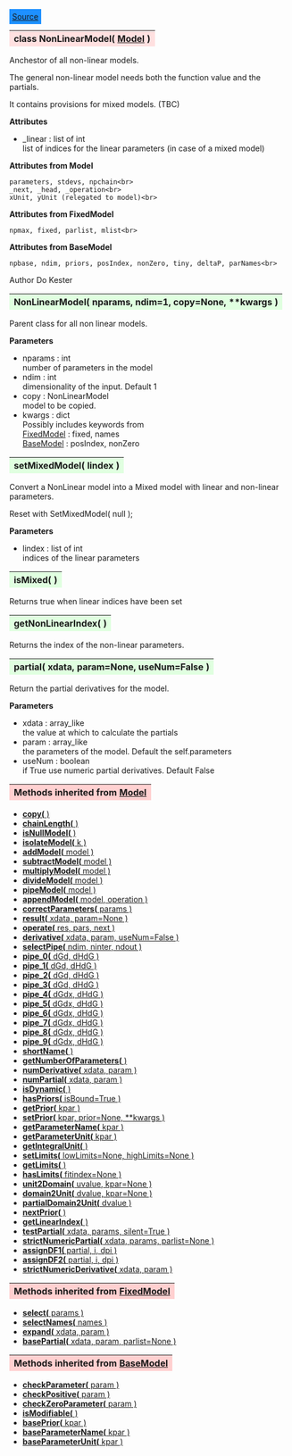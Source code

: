 ---
---

<div class="button">
  <span style="background-color: DodgerBlue; color: White;  border:5px solid DodgerBlue">
<a href=https://github.com/dokester/BayesicFitting/blob/master/BayesicFitting/source/NonLinearModel.py target=_blank>Source</a></span></div>

<a name="NonLinearModel"></a>
<table><thead style="background-color:#FFE0E0; width:100%"><tr><th style="text-align:left">
<strong>class NonLinearModel(</strong> <a href="./Model.html">Model</a> )
</th></tr></thead></table>
<p>

Anchestor of all non-linear models.

The general non-linear model needs both the function value and the partials.

It contains provisions for mixed models. (TBC)

<b>Attributes</b>

* _linear  :  list of int<br>
     list of indices for the linear parameters (in case of a mixed model)<br>

<b>Attributes from Model</b>

    parameters, stdevs, npchain<br>
    _next, _head, _operation<br>
    xUnit, yUnit (relegated to model)<br>

<b>Attributes from FixedModel</b>

    npmax, fixed, parlist, mlist<br>

<b>Attributes from BaseModel</b>

    npbase, ndim, priors, posIndex, nonZero, tiny, deltaP, parNames<br>

Author       Do Kester


<a name="NonLinearModel"></a>
<table><thead style="background-color:#E0FFE0; width:100%"><tr><th style="text-align:left">
<strong>NonLinearModel(</strong> nparams, ndim=1, copy=None, **kwargs )
</th></tr></thead></table>
<p>

Parent class for all non linear models.

<b>Parameters</b>

* nparams  :  int<br>
    number of parameters in the model<br>
* ndim  :  int<br>
    dimensionality of the input. Default 1<br>
* copy  :  NonLinearModel<br>
    model to be copied.<br>
* kwargs  :  dict<br>
    Possibly includes keywords from<br>
        [FixedModel](./FixedModel.md) :   fixed, names<br>
        [BaseModel](./BaseModel.md) :    posIndex, nonZero<br>


<a name="setMixedModel"></a>
<table><thead style="background-color:#E0FFE0; width:100%"><tr><th style="text-align:left">
<strong>setMixedModel(</strong> lindex )
</th></tr></thead></table>
<p>

Convert a NonLinear model into a Mixed model with linear and
non-linear parameters.

Reset with SetMixedModel( null );

<b>Parameters</b>

* lindex  :  list of int<br>
    indices of the linear parameters<br>


<a name="isMixed"></a>
<table><thead style="background-color:#E0FFE0; width:100%"><tr><th style="text-align:left">
<strong>isMixed(</strong> )
</th></tr></thead></table>
<p>
Returns true when linear indices have been set 

<a name="getNonLinearIndex"></a>
<table><thead style="background-color:#E0FFE0; width:100%"><tr><th style="text-align:left">
<strong>getNonLinearIndex(</strong> )
</th></tr></thead></table>
<p>
Returns the index of the non-linear parameters. 

<a name="partial"></a>
<table><thead style="background-color:#E0FFE0; width:100%"><tr><th style="text-align:left">
<strong>partial(</strong> xdata, param=None, useNum=False )
</th></tr></thead></table>
<p>

Return the partial derivatives for the model.

<b>Parameters</b>

* xdata  :  array_like<br>
    the value at which to calculate the partials<br>
* param  :  array_like<br>
    the parameters of the model. Default the self.parameters<br>
* useNum  :  boolean<br>
    if True use numeric partial derivatives. Default False<br>


<table><thead style="background-color:#FFD0D0; width:100%"><tr><th style="text-align:left">
<strong>Methods inherited from</strong> <a href="./Model.html">Model</a></th></tr></thead></table>


* [<strong>copy(</strong> )](./Model.md#copy)
* [<strong>chainLength(</strong> )](./Model.md#chainLength)
* [<strong>isNullModel(</strong> ) ](./Model.md#isNullModel)
* [<strong>isolateModel(</strong> k )](./Model.md#isolateModel)
* [<strong>addModel(</strong> model )](./Model.md#addModel)
* [<strong>subtractModel(</strong> model )](./Model.md#subtractModel)
* [<strong>multiplyModel(</strong> model )](./Model.md#multiplyModel)
* [<strong>divideModel(</strong> model )](./Model.md#divideModel)
* [<strong>pipeModel(</strong> model )](./Model.md#pipeModel)
* [<strong>appendModel(</strong> model, operation )](./Model.md#appendModel)
* [<strong>correctParameters(</strong> params )](./Model.md#correctParameters)
* [<strong>result(</strong> xdata, param=None )](./Model.md#result)
* [<strong>operate(</strong> res, pars, next )](./Model.md#operate)
* [<strong>derivative(</strong> xdata, param, useNum=False )](./Model.md#derivative)
* [<strong>selectPipe(</strong> ndim, ninter, ndout ) ](./Model.md#selectPipe)
* [<strong>pipe_0(</strong> dGd, dHdG ) ](./Model.md#pipe_0)
* [<strong>pipe_1(</strong> dGd, dHdG ) ](./Model.md#pipe_1)
* [<strong>pipe_2(</strong> dGd, dHdG ) ](./Model.md#pipe_2)
* [<strong>pipe_3(</strong> dGd, dHdG ) ](./Model.md#pipe_3)
* [<strong>pipe_4(</strong> dGdx, dHdG ) ](./Model.md#pipe_4)
* [<strong>pipe_5(</strong> dGdx, dHdG ) ](./Model.md#pipe_5)
* [<strong>pipe_6(</strong> dGdx, dHdG ) ](./Model.md#pipe_6)
* [<strong>pipe_7(</strong> dGdx, dHdG ) ](./Model.md#pipe_7)
* [<strong>pipe_8(</strong> dGdx, dHdG ) ](./Model.md#pipe_8)
* [<strong>pipe_9(</strong> dGdx, dHdG ) ](./Model.md#pipe_9)
* [<strong>shortName(</strong> ) ](./Model.md#shortName)
* [<strong>getNumberOfParameters(</strong> )](./Model.md#getNumberOfParameters)
* [<strong>numDerivative(</strong> xdata, param )](./Model.md#numDerivative)
* [<strong>numPartial(</strong> xdata, param )](./Model.md#numPartial)
* [<strong>isDynamic(</strong> ) ](./Model.md#isDynamic)
* [<strong>hasPriors(</strong> isBound=True ) ](./Model.md#hasPriors)
* [<strong>getPrior(</strong> kpar )](./Model.md#getPrior)
* [<strong>setPrior(</strong> kpar, prior=None, **kwargs )](./Model.md#setPrior)
* [<strong>getParameterName(</strong> kpar )](./Model.md#getParameterName)
* [<strong>getParameterUnit(</strong> kpar )](./Model.md#getParameterUnit)
* [<strong>getIntegralUnit(</strong> )](./Model.md#getIntegralUnit)
* [<strong>setLimits(</strong> lowLimits=None, highLimits=None )](./Model.md#setLimits)
* [<strong>getLimits(</strong> ) ](./Model.md#getLimits)
* [<strong>hasLimits(</strong> fitindex=None )](./Model.md#hasLimits)
* [<strong>unit2Domain(</strong> uvalue, kpar=None )](./Model.md#unit2Domain)
* [<strong>domain2Unit(</strong> dvalue, kpar=None )](./Model.md#domain2Unit)
* [<strong>partialDomain2Unit(</strong> dvalue )](./Model.md#partialDomain2Unit)
* [<strong>nextPrior(</strong> ) ](./Model.md#nextPrior)
* [<strong>getLinearIndex(</strong> )](./Model.md#getLinearIndex)
* [<strong>testPartial(</strong> xdata, params, silent=True )](./Model.md#testPartial)
* [<strong>strictNumericPartial(</strong> xdata, params, parlist=None ) ](./Model.md#strictNumericPartial)
* [<strong>assignDF1(</strong> partial, i, dpi ) ](./Model.md#assignDF1)
* [<strong>assignDF2(</strong> partial, i, dpi ) ](./Model.md#assignDF2)
* [<strong>strictNumericDerivative(</strong> xdata, param ) ](./Model.md#strictNumericDerivative)


<table><thead style="background-color:#FFD0D0; width:100%"><tr><th style="text-align:left">
<strong>Methods inherited from</strong> <a href="./FixedModel.html">FixedModel</a></th></tr></thead></table>


* [<strong>select(</strong> params ) ](./FixedModel.md#select)
* [<strong>selectNames(</strong> names ) ](./FixedModel.md#selectNames)
* [<strong>expand(</strong> xdata, param ) ](./FixedModel.md#expand)
* [<strong>basePartial(</strong> xdata, param, parlist=None ) ](./FixedModel.md#basePartial)


<table><thead style="background-color:#FFD0D0; width:100%"><tr><th style="text-align:left">
<strong>Methods inherited from</strong> <a href="./BaseModel.html">BaseModel</a></th></tr></thead></table>


* [<strong>checkParameter(</strong> param ) ](./BaseModel.md#checkParameter)
* [<strong>checkPositive(</strong> param ) ](./BaseModel.md#checkPositive)
* [<strong>checkZeroParameter(</strong> param )](./BaseModel.md#checkZeroParameter)
* [<strong>isModifiable(</strong> ) ](./BaseModel.md#isModifiable)
* [<strong>basePrior(</strong> kpar ) ](./BaseModel.md#basePrior)
* [<strong>baseParameterName(</strong> kpar ) ](./BaseModel.md#baseParameterName)
* [<strong>baseParameterUnit(</strong> kpar ) ](./BaseModel.md#baseParameterUnit)
